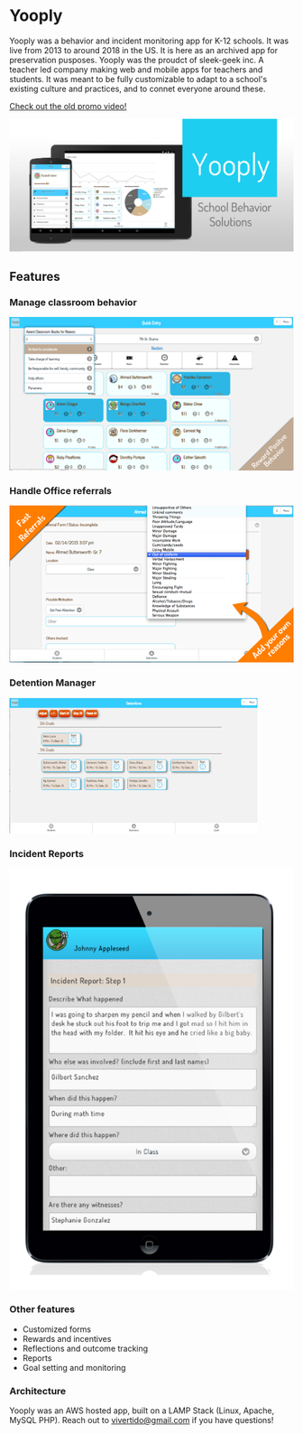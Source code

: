 # Yooply 

Yooply was a behavior and incident monitoring app for K-12 schools. It was live from 2013 to around 2018 in the US. It is here as an archived app for preservation pusposes. 
Yooply was the proudct of sleek-geek inc. A teacher led company making web and mobile apps for teachers and students. It was meant to be fully customizable to adapt to a school's
existing culture and practices, and to connet everyone around these.

[Check out the old promo video!](https://www.youtube.com/watch?v=1RxnguIJ0LA)

<img src="https://github.com/vivertido/YOOPLY/blob/main/html/images/Yooply-banner2.jpg" width="800"/>


## Features
 
### Manage classroom behavior
<img src="https://github.com/vivertido/YOOPLY/blob/main/html/images/positiveReinforcment.png" width="540"/> 

### Handle Office referrals
<img src="https://github.com/vivertido/YOOPLY/blob/main/html/images/FastReferrals.png" width="540"/> 
  
### Detention Manager
<img src="https://github.com/vivertido/YOOPLY/blob/main/html/images/detentionMngr.png" width="440"/> 

### Incident Reports
<img src="https://github.com/vivertido/YOOPLY/blob/main/html/images/iPadYooply.png" width="540"/>

### Other features
- Customized forms
- Rewards and incentives
- Reflections and outcome tracking
- Reports
- Goal setting and monitoring

### Architecture
Yooply was an AWS hosted app, built on a LAMP Stack (Linux, Apache, MySQL PHP). 
Reach out to vivertido@gmail.com if you have questions!
